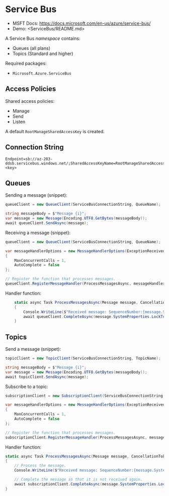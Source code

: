 # Service Bus

* MSFT Docs: https://docs.microsoft.com/en-us/azure/service-bus/
* Demo: <ServiceBus/README.md>

A Service Bus _namespace_ contains:

* Queues (all plans)
* Topics (Standard and higher)

Required packages:

- `Microsoft.Azure.ServiceBus`

## Access Policies

Shared access policies:

- Manage
- Send
- Listen

A default `RootManageSharedAccessKey` is created.

## Connection String

    Endpoint=sb://az-203-ddsb.servicebus.windows.net/;SharedAccessKeyName=RootManageSharedAccessKey;SharedAccessKey=<key>

## Queues

Sending a message (snippet):

```C#
queueClient = new QueueClient(ServiceBusConnectionString, QueueName);

string messageBody = $"Message {i}";
var message = new Message(Encoding.UTF8.GetBytes(messageBody));
await queueClient.SendAsync(message);
```

Receiving a message (snippet):

```C#
queueClient = new QueueClient(ServiceBusConnectionString, QueueName);

var messageHandlerOptions = new MessageHandlerOptions(ExceptionReceivedHandler)
{
    MaxConcurrentCalls = 1,
    AutoComplete = false
};

// Register the function that processes messages.
queueClient.RegisterMessageHandler(ProcessMessagesAsync, messageHandlerOptions);
```

Handler function:

```C#
    static async Task ProcessMessagesAsync(Message message, CancellationToken token)
    {
        Console.WriteLine($"Received message: SequenceNumber:{message.SystemProperties.SequenceNumber} Body:{Encoding.UTF8.GetString(message.Body)}");
        await queueClient.CompleteAsync(message.SystemProperties.LockToken);
    }
```

## Topics

Send a message (snippet):

```C#
topicClient = new TopicClient(ServiceBusConnectionString, TopicName);

string messageBody = $"Message {i}";
var message = new Message(Encoding.UTF8.GetBytes(messageBody));
await topicClient.SendAsync(message);
```

Subscribe to a topic:

```C#
subscriptionClient = new SubscriptionClient(ServiceBusConnectionString, TopicName, SubscriptionName);

var messageHandlerOptions = new MessageHandlerOptions(ExceptionReceivedHandler)
{
    MaxConcurrentCalls = 1,
    AutoComplete = false
};

// Register the function that processes messages.
subscriptionClient.RegisterMessageHandler(ProcessMessagesAsync, messageHandlerOptions);
```

Handler function:

```C#
static async Task ProcessMessagesAsync(Message message, CancellationToken token)
{
    // Process the message.
    Console.WriteLine($"Received message: SequenceNumber:{message.SystemProperties.SequenceNumber} Body:{Encoding.UTF8.GetString(message.Body)}");

    // Complete the message so that it is not received again.
    await subscriptionClient.CompleteAsync(message.SystemProperties.LockToken);
}
```
